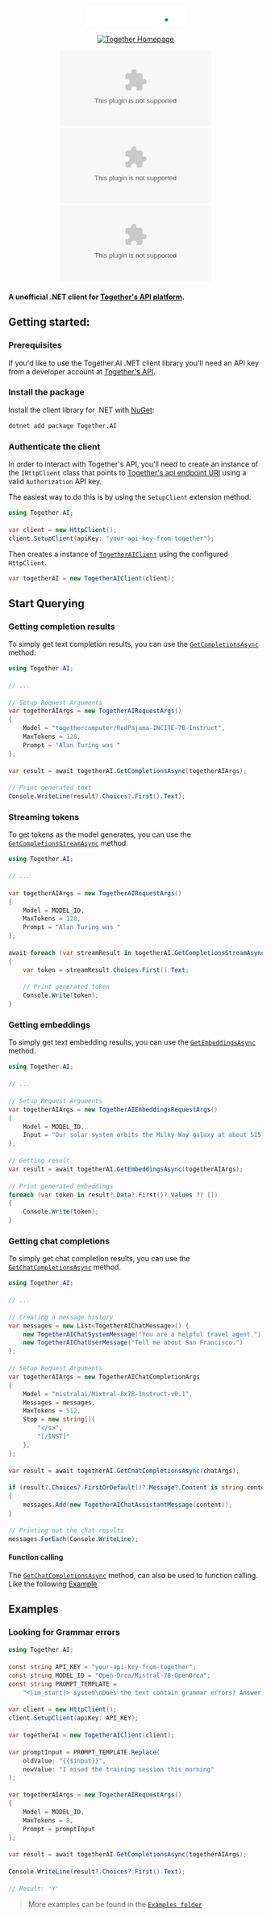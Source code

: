 <p align="center">
    <img src="https://github.com/kallebysantos/dotnet-together.ai/blob/master/Assets/together.svg" width="200" />
</p>


<div align="center">

[![Together Homepage](https://img.shields.io/badge/web-together.ai-blue?style=flat&label=https&colorB=0F6FFF)](https://www.together.ai)

[![Nuget](https://img.shields.io/nuget/v/Together.AI)](https://www.nuget.org/packages/Together.AI)
[![Nuget](https://img.shields.io/nuget/dt/Together.AI)](https://www.nuget.org/packages/Together.AI)
![GitHub License](https://img.shields.io/github/license/kallebysantos/dotnet-together.ai)
</div>

#### A unofficial .NET client for [Together's API platform](https://www.together.ai/).

## Getting started:

### Prerequisites

If you'd like to use the Together.AI .NET client library you'll need an API key from a developer account at [Together's API](https://api.together.xyz).

### Install the package

Install the client library for .NET with [NuGet](https://www.nuget.org/ ):

```bash
dotnet add package Together.AI
```

### Authenticate the client

In order to interact with Together's API, you'll need to create an instance of the `IHttpClient`
class that points to [Together's api endpoint URI](https://api.together.xyz) using a valid `Authorization` API key. 

The easiest way to do this is by using the `SetupClient` extension method.

```cs Snippet:MakeHttpClientWithTogetherAI
using Together.AI;

var client = new HttpClient();
client.SetupClient(apiKey: "your-api-key-from-together");
```

Then creates a instance of [`TogetherAIClient`](https://github.com/kallebysantos/dotnet-together.ai/blob/master/Together.AI/TogetherAIClient.cs) using the configured `HttpClient`.

```cs Snippet:CreateTogetherAIClient
var togetherAI = new TogetherAIClient(client);
```

## Start Querying

### Getting completion results

To simply get text completion results, you can use the [`GetCompletionsAsync`](https://github.com/kallebysantos/dotnet-together.ai/blob/master/Together.AI/TogetherAIClient.cs#L124) method.


```cs Snippet:GettingCompletionResults
using Together.AI;

// ...

// Setup Request Arguments
var togetherAIArgs = new TogetherAIRequestArgs()
{
    Model = "togethercomputer/RedPajama-INCITE-7B-Instruct",
    MaxTokens = 128,
    Prompt = "Alan Turing was "
};

var result = await togetherAI.GetCompletionsAsync(togetherAIArgs);

// Print generated text
Console.WriteLine(result?.Choices?.First().Text);
```

### Streaming tokens

To get tokens as the model generates, you can use the [`GetCompletionsStreamAsync`](https://github.com/kallebysantos/dotnet-together.ai/blob/master/Together.AI/TogetherAIClient.cs#L78) method.

```cs Snippet:StreamingTokens
using Together.AI;

// ...

var togetherAIArgs = new TogetherAIRequestArgs()
{
    Model = MODEL_ID,
    MaxTokens = 128,
    Prompt = "Alan Turing was "
};

await foreach (var streamResult in togetherAI.GetCompletionsStreamAsync(togetherAIArgs))
{
    var token = streamResult.Choices.First().Text;

    // Print generated token
    Console.Write(token);
}
```

### Getting embeddings

To simply get text embedding results, you can use the [`GetEmbeddingsAsync`](https://github.com/kallebysantos/dotnet-together.ai/blob/master/Together.AI/TogetherAIClient.cs#L167) method.

```cs Snippet:GettingEmbeddings
using Together.AI;

// ...

// Setup Request Arguments
var togetherAIArgs = new TogetherAIEmbeddingsRequestArgs()
{
    Model = MODEL_ID,
    Input = "Our solar system orbits the Milky Way galaxy at about 515,000 mph"
};

// Getting result
var result = await togetherAI.GetEmbeddingsAsync(togetherAIArgs);

// Print generated embeddings
foreach (var token in result?.Data?.First()?.Values ?? [])
{
    Console.Write(token);
}
```

### Getting chat completions

To simply get chat completion results, you can use the [`GetChatCompletionsAsync`](https://github.com/kallebysantos/dotnet-together.ai/blob/master/Together.AI/TogetherAIClient.cs#L147) method.


```cs Snippet:GettingChatCompletion
using Together.AI;

// ...

// Creating a message history
var messages = new List<TogetherAIChatMessage>() {
    new TogetherAIChatSystemMessage("You are a helpful travel agent."),
    new TogetherAIChatUserMessage("Tell me about San Francisco.")
};

// Setup Request Arguments
var togetherAIArgs = new TogetherAIChatCompletionArgs
{
    Model = "mistralai/Mixtral-8x7B-Instruct-v0.1",
    Messages = messages,
    MaxTokens = 512,
    Stop = new string[]{
        "</s>",
        "[/INST]"
    },
};

var result = await togetherAI.GetChatCompletionsAsync(chatArgs);

if (result?.Choices?.FirstOrDefault()?.Message?.Content is string content)
{
    messages.Add(new TogetherAIChatAssistantMessage(content));
}

// Printing out the chat results
messages.ForEach(Console.WriteLine);

```

#### Function calling

The [`GetChatCompletionsAsync`](https://github.com/kallebysantos/dotnet-together.ai/blob/master/Together.AI/TogetherAIClient.cs#L147)
method, can also be used to function calling. Like the following [Example](https://github.com/kallebysantos/dotnet-together.ai/blob/master/Examples/App/TogetherClient.cs#L144)

## Examples

### Looking for Grammar errors

```cs Snippet:GrammarErrorsExample
using Together.AI;

const string API_KEY = "your-api-key-from-together";
const string MODEL_ID = "Open-Orca/Mistral-7B-OpenOrca";
const string PROMPT_TEMPLATE =
    "<|im_start|> system\nDoes the text contain grammar errors? Answer with (Y/N)\n\n'{{$input}}'\n<|im_end|>\n<|im_start|> assistant\n";

var client = new HttpClient();
client.SetupClient(apiKey: API_KEY);

var togetherAI = new TogetherAIClient(client);

var promptInput = PROMPT_TEMPLATE.Replace(
    oldValue: "{{$input}}",
    newValue: "I mised the training session this morning"
);

var togetherAIArgs = new TogetherAIRequestArgs()
{
    Model = MODEL_ID,
    MaxTokens = 8,
    Prompt = promptInput
};

var result = await togetherAI.GetCompletionsAsync(togetherAIArgs);

Console.WriteLine(result?.Choices?.First().Text);

// Result: 'Y'
```

> More examples can be found in the [`Examples folder`](https://github.com/kallebysantos/dotnet-together.ai/tree/master/Examples)
